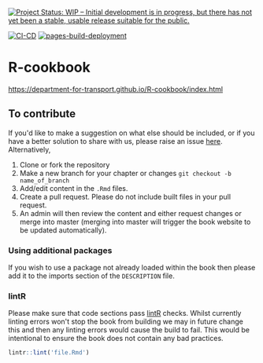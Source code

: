 [![Project Status: WIP – Initial development is in progress, but there has not yet been a stable, usable release suitable for the public.](https://www.repostatus.org/badges/latest/wip.svg)](https://www.repostatus.org/#wip)
  <!-- badges: start -->
  [![CI-CD](https://github.com/department-for-transport/R-cookbook/actions/workflows/CI-CD.yaml/badge.svg)](https://github.com/department-for-transport/R-cookbook/actions/workflows/CI-CD.yaml)
    [![pages-build-deployment](https://github.com/department-for-transport/R-cookbook/actions/workflows/pages-build-deployment.yaml/badge.svg)](https://github.com/department-for-transport/R-cookbook/actions/workflows/pages-build-deployment.yaml)
  <!-- badges: end -->

# R-cookbook
https://department-for-transport.github.io/R-cookbook/index.html

## To contribute

If you'd like to make a suggestion on what else should be included, or if you have a better solution to share with us, please raise an issue [here](https://github.com/departmentfortransport/R-cookbook/issues). Alternatively, 

1. Clone or fork the repository
2. Make a new branch for your chapter or changes `git checkout -b name_of_branch`
3. Add/edit content in the `.Rmd` files. 
4. Create a pull request. Please do not include built files in your pull request.
5. An admin will then review the content and either request changes or merge into master (merging into master will trigger the book website to be updated automatically).  

### Using additional packages

If you wish to use a package not already loaded within the book then please add it to the imports section of the `DESCRIPTION` file.

### **lintR**

Please make sure that code sections pass [lintR](https://github.com/jimhester/lintr) checks.  Whilst currently linting errors won't stop the book from building we may in future change this and then any linting errors would cause the build to fail. This would be intentional to ensure the book does not contain any bad practices.

```R
lintr::lint('file.Rmd')
```

